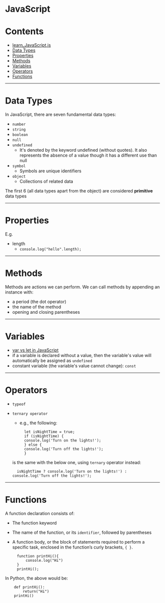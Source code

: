 # JavaScript

Contents
=======================

* [learn_JavaScript.js](https://github.com/dimi-fn/Various-Data-Science-Scripts/blob/main/Web%20Development/JavaScript/learn_JavaScript.js)
* [Data Types](#data-types)
* [Properties](#properties)
* [Methods](#methods)
* [Variables](#variables)
* [Operators](#operators)
* [Functions](#functions)


-----

# Data Types

In JavaScript, there are seven fundamental data types:
* `number`
* `string`
* `boolean`
* `null`
* `undefined`
    * It's denoted by the keyword undefined (without quotes). It also represents the absence of a value though it has a different use than null
* `symbol`
    * Symbols are unique identifiers
* `object`
    * Collections of related data

The first 6 (all data types apart from the object) are considered **primitive** data types

-----

# Properties

E.g.

* length
    * `console.log("hello".length);`

-----

# Methods

Methods are actions we can perform. We can call methods by appending an instance with:
* a period (the dot operator)
* the name of the method
* opening and closing parentheses

-----

# Variables

* [var vs let in JavaScript](https://stackoverflow.com/questions/762011/whats-the-difference-between-using-let-and-var)
* if a variable is declared without a value, then the variable's value will automatically be assigned as `undefined`
* constant variable (the variable's value cannot change): `const`

-----

# Operators

* `typeof`
* `ternary operator`
    * e.g., the following:

            let isNightTime = true; 
            if (isNightTime) {
            console.log('Turn on the lights!');
            } else {
            console.log('Turn off the lights!');
            }

    is the same with the below one, using `ternary` operator instead:

        isNightTime ? console.log('Turn on the lights!') : console.log('Turn off the lights!');   

-----

# Functions

A function declaration consists of:

* The function keyword
* The name of the function, or its `identifier`, followed by parentheses 
* A function body, or the block of statements required to perform a specific task, enclosed in the function’s curly brackets, `{ }`.

        function printHi(){
            console.log("Hi")
        }
        printHi();

In Python, the above would be:

        def printHi():
            return("Hi")
        printHi()  